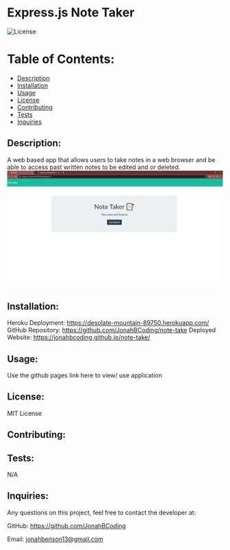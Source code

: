 # <h1>  Express.js Note Taker </h1>

![License](https://img.shields.io/static/v1?label=License&message=MIT%20License&color=brightgreen)
    
# Table of Contents:
* [Description](#description)
* [Installation](#installation)
* [Usage](#usage)
* [License](#license)
* [Contributing](#contributing)
* [Tests](#tests)
* [Inquiries](#inquiries)
    
## Description:
    
A web based app that allows users to take notes in a web browser and be able to access past written notes to be edited and or deleted.
![alt text](https://github.com/JonahBCoding/note-take/blob/master/Screenshot%20(42).png)
    
## Installation:
Heroku Deployment: https://desolate-mountain-89750.herokuapp.com/
GitHub Repository: https://github.com/JonahBCoding/note-take
Deployed Website: https://jonahbcoding.github.io/note-take/

    
## Usage:
    
Use the github pages link here to view/ use application
    
## License: 

MIT License
    
## Contributing:
   
    
## Tests:
   N/A
    
## Inquiries:
    
Any questions on this project, feel free to contact the developer at:
    
GitHub: <https://github.com/JonahBCoding>
    
Email: <jonahbenson13@gmail.com>



